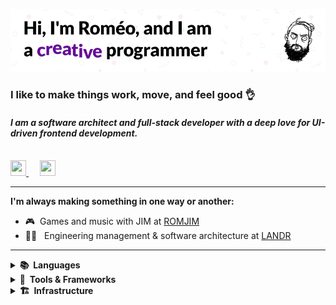 ![Header Image](assets/header.gif)
### I like to make things work, move, and feel good 👌
#### _I am a software architect and full-stack developer with a deep love for UI-driven frontend development._

<br/>
<a href="https://discord.com/users/nospoone#5097" style="margin-right: 10px">
    <img height="25" width="25" src="https://simpleicons.vercel.app/discord/7289da" />
</a>
&nbsp;
<a href="https://linkedin.com/in/nospoone">
    <img height="25" width="25" src="https://simpleicons.vercel.app/linkedin/0077b5" />
</a>

---

**I'm always making something in one way or another:**

- 🎮&nbsp;&nbsp;Games and music with JIM at <a href="https://romjim.games">ROMJIM</a>  
- 👨‍💼&nbsp;&nbsp;&nbsp;Engineering management & software architecture at <a href="https://landr.com">LANDR</a>  

---

<details>
    <summary>
        <strong>📚&nbsp;&nbsp;Languages</strong>
    </summary>
    <br/>
    <img height="32" width="32" alt="Typescript Logo" src="https://cdn.jsdelivr.net/gh/devicons/devicon/icons/typescript/typescript-original.svg" />&nbsp;
    <img height="32" width="32" alt="Javascript Logo" src="https://cdn.jsdelivr.net/gh/devicons/devicon/icons/javascript/javascript-original.svg" />&nbsp;
    <img height="32" width="32" alt="GraphQL Logo" src="https://cdn.jsdelivr.net/gh/devicons/devicon/icons/graphql/graphql-plain.svg" />&nbsp;
    <img height="32" width="32" alt="C# Logo" src="https://cdn.jsdelivr.net/gh/devicons/devicon/icons/csharp/csharp-original.svg" />&nbsp;
    <img height="32" width="32" alt="C Logo" src="https://simpleicons.vercel.app/c/000#gh-light-mode-only" />&nbsp;
    <img height="32" width="32" alt="C Logo" src="https://simpleicons.vercel.app/c/fff#gh-dark-mode-only" />&nbsp;
    <img height="32" width="32" alt="Rust Logo" src="https://simpleicons.vercel.app/rust/000#gh-light-mode-only" />&nbsp;
    <img height="32" width="32" alt="Rust Logo" src="https://simpleicons.vercel.app/rust/fff#gh-dark-mode-only" />&nbsp;
    <img height="32" width="32" alt="Haxe Logo" src="https://cdn.jsdelivr.net/gh/devicons/devicon/icons/haxe/haxe-original.svg" />&nbsp;
</details>

<details>
    <summary>
       <strong>🔨&nbsp;&nbsp;Tools & Frameworks</strong>
    </summary>
    <br/>
    <img height="32" width="32" alt="React Logo" src="https://cdn.jsdelivr.net/gh/devicons/devicon/icons/react/react-original.svg" />&nbsp;
    <img height="32" width="32" alt="Jest Logo" src="https://cdn.jsdelivr.net/gh/devicons/devicon/icons/jest/jest-plain.svg" />&nbsp;
    <img height="32" width="32" alt="Next.js Logo" src="https://simpleicons.vercel.app/nextdotjs/000#gh-light-mode-only" />&nbsp;
    <img height="32" width="32" alt="Next.js Logo" src="https://simpleicons.vercel.app/nextdotjs/fff#gh-dark-mode-only" />&nbsp;
    <img height="32" width="32" alt="Node.js Logo" src="https://cdn.jsdelivr.net/gh/devicons/devicon/icons/nodejs/nodejs-original.svg" />&nbsp;
    <img height="32" width="32" alt="Deno.js Logo" src="https://simpleicons.vercel.app/deno/000#gh-light-mode-only" />&nbsp;
    <img height="32" width="32" alt="Deno.js Logo" src="https://simpleicons.vercel.app/deno/fff#gh-dark-mode-only" />&nbsp;
    <img height="32" width="32" alt=".NET Core Logo" src="https://cdn.jsdelivr.net/gh/devicons/devicon/icons/dotnetcore/dotnetcore-original.svg" />&nbsp;
    <img height="32" width="32" alt="Terraform Logo" src="https://cdn.jsdelivr.net/gh/devicons/devicon/icons/terraform/terraform-original.svg" />&nbsp;
    <img height="32" width="32" alt="Unity Logo" src="https://simpleicons.vercel.app/unity/000#gh-light-mode-only" />&nbsp;
    <img height="32" width="32" alt="Unity Logo" src="https://simpleicons.vercel.app/unity/fff#gh-dark-mode-only" />&nbsp;
    <img height="32" width="32" alt="Arduino Logo" src="https://cdn.jsdelivr.net/gh/devicons/devicon/icons/arduino/arduino-original.svg" />&nbsp;
</details>

<details>
    <summary>
           <strong>🏗️&nbsp;&nbsp;Infrastructure</strong>
    </summary>
    <br/>
    <img height="32" width="32" alt="Kubernetes Logo" src="https://cdn.jsdelivr.net/gh/devicons/devicon/icons/kubernetes/kubernetes-plain.svg" />&nbsp;
    <img height="32" width="32" alt="Docker Logo" src="https://cdn.jsdelivr.net/gh/devicons/devicon/icons/docker/docker-plain.svg" />&nbsp;
    <img height="32" width="32" alt="GitHub Actions Logo" src="https://simpleicons.vercel.app/githubactions/000#gh-light-mode-only" />&nbsp;
    <img height="32" width="32" alt="GitHub Actions Logo" src="https://simpleicons.vercel.app/githubactions/fff#gh-dark-mode-only" />&nbsp;
    <img height="32" width="32" alt="AWS Logo" src="https://cdn.jsdelivr.net/gh/devicons/devicon/icons/amazonwebservices/amazonwebservices-original.svg" />&nbsp;
    <img height="32" width="32" alt="DO Logo" src="https://cdn.jsdelivr.net/gh/devicons/devicon/icons/digitalocean/digitalocean-original.svg" />&nbsp;
</details>
